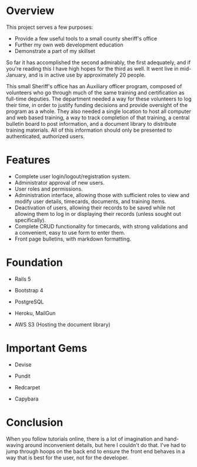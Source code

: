 Overview
=====
This project serves a few purposes: 

* Provide a few useful tools to a small county sheriff's office
* Further my own web development education
* Demonstrate a part of my skillset

So far it has accomplished the second admirably, the first adequately, and if
you're reading this I have high hopes for the third as well. It went live in
mid-January, and is in active use by approximately 20 people. 

This small Sheriff's office has an Auxiliary officer program, composed of
volunteers who go through much of the same training and certification as
full-time deputies. The department needed a way for these volunteers to log
their time, in order to justify funding decisions and provide oversight of the
program as a whole. They also needed a single location to host all computer and
web based training, a way to track completion of that training, a central
bulletin board to post information, and a document library to distribute
training materials.  All of this information should only be presented to
authenticated, authorized users. 

Features
=====
* Complete user login/logout/registration system.
* Administrator approval of new users.
* User roles and permissions.
* Administration interface, allowing those with sufficient roles to view and
  modify user details, timecards, documents, and training items.
* Deactivation of users, allowing their records to be saved while not allowing
  them to log in or displaying their records (unless sought out specifically). 
* Complete CRUD functionality for timecards, with strong validations and a
  convenient, easy to use form to enter them.
* Front page bulletins, with markdown formatting. 

Foundation
======

* Rails 5

* Bootstrap 4

* PostgreSQL

* Heroku, MailGun

* AWS S3 (Hosting the document library)

Important Gems
====
* Devise

* Pundit

* Redcarpet

* Capybara

Conclusion
====
When you follow tutorials online, there is a lot of imagination and hand-waving 
around inconvenient details, but here I couldn't do that. I've had to jump 
through hoops on the back end to ensure the front end behaves in a way that is 
best for the user, not for the developer. 
